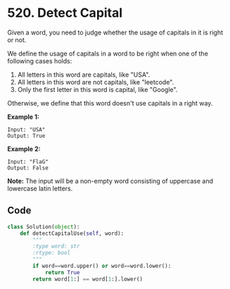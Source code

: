 # 520. Detect Capital

Given a word, you need to judge whether the usage of capitals in it is right or not.

We define the usage of capitals in a word to be right when one of the following cases holds:

1. All letters in this word are capitals, like "USA".
2. All letters in this word are not capitals, like "leetcode".
3. Only the first letter in this word is capital, like "Google".

Otherwise, we define that this word doesn't use capitals in a right way.

 

**Example 1:**

```
Input: "USA"
Output: True
```

 

**Example 2:**

```
Input: "FlaG"
Output: False
```

 

**Note:** The input will be a non-empty word consisting of uppercase and lowercase latin letters.



## Code

```python
class Solution(object):
    def detectCapitalUse(self, word):
        """
        :type word: str
        :rtype: bool
        """
        if word==word.upper() or word==word.lower():
            return True
        return word[1:] == word[1:].lower()
```

